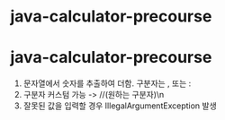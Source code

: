 # java-calculator-precourse
# java-calculator-precourse

1. 문자열에서 숫자를 추출하여 더함. 구분자는 , 또는 :
2. 구분자 커스텀 가능 -> //(원하는 구분자)\n
3. 잘못된 값을 입력할 경우 IllegalArgumentException 발생
